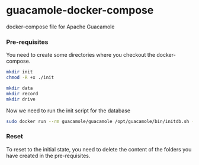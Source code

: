 # guacamole-docker-compose

docker-compose file for Apache Guacamole

### Pre-requisites

You need to create some directories where you checkout the docker-compose.

```bash
mkdir init
chmod -R +x ./init

mkdir data
mkdir record
mkdir drive
```

Now we need to run the init script for the database

```bash
sudo docker run --rm guacamole/guacamole /opt/guacamole/bin/initdb.sh --postgresql > ./init/initdb.sql
```

### Reset
To reset to the initial state, you need to delete the content of the folders you have created in the pre-requisites.
